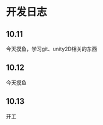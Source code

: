 开发日志
=============
10.11
-------------
今天摸鱼，学习git、unity2D相关的东西

10.12
------------
今天摸鱼

10.13
------------
开工